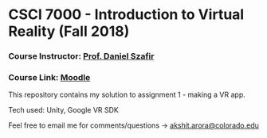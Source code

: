 # CSCI 7000 - Introduction to Virtual Reality (Fall 2018)

### Course Instructor: [Prof. Daniel Szafir](http://www.danszafir.com)
### Course Link: [Moodle](https://moodle.cs.colorado.edu/course/view.php?id=972)

This repository contains my solution to assignment 1 - making a VR app.    

Tech used: Unity, Google VR SDK

Feel free to email me for comments/questions -> [akshit.arora@colorado.edu](mailto:akshit.arora@colorado.edu) 